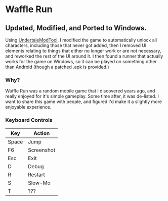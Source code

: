 # Waffle Run
Updated, Modified, and Ported to Windows.
---
Using [UndertaleModTool](https://github.com/krzys-h/UndertaleModTool), I modified the game to automatically unlock all characters, including those that never got added, then I removed UI elements relating to things that either no longer work or are not necessary, and reworked the rest of the UI around it. I then found a runner that actually works for the game on Windows, so it can be played on something other than Android (though a patched .apk is provided.)
### Why?
Waffle Run was a random mobile game that I discovered years ago, and really enjoyed for it's simple gameplay. Some time after, it was de-listed. I want to share this game with people, and figured I'd make it a slightly more enjoyable experience.
### Keyboard Controls
| Key   | Action     |
|-------|------------|
| Space | Jump       |
| F6    | Screenshot |
| Esc   | Exit       |
| D     | Debug      |
| R     | Restart    |
| S     | Slow-Mo    |
| T     | ???        |

